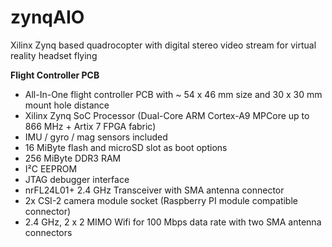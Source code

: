 # zynqAIO
Xilinx Zynq based quadrocopter with digital stereo video stream for virtual reality headset flying

<b>Flight Controller PCB</b>
- All-In-One flight controller PCB with ~ 54 x 46 mm size and 30 x 30 mm mount hole distance
- Xilinx Zynq SoC Processor (Dual-Core ARM Cortex-A9 MPCore up to 866 MHz + Artix 7 FPGA fabric)
- IMU / gyro / mag sensors included
- 16 MiByte flash and microSD slot as boot options
- 256 MiByte DDR3 RAM
- I²C EEPROM
- JTAG debugger interface
- nrFL24L01+ 2.4 GHz Transceiver with SMA antenna connector
- 2x CSI-2 camera module socket (Raspberry PI module compatible connector)
- 2.4 GHz, 2 x 2 MIMO Wifi for 100 Mbps data rate with two SMA antenna connectors

